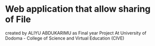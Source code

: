 # Web application that allow sharing of File
created by ALIYU ABDUKARIMU
as Final year Project
At University of Dodoma - College of Science and Virtual Education (CIVE)
